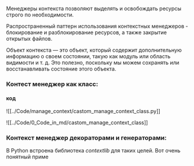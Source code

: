Менеджеры контекста позволяют выделять и освобождать ресурсы строго по необходимости.

Распространенный паттерн использования контекстных менеджеров - блокирование и разблокирование ресурсов, а также закрытие открытых файлов.

Объект контекста — это объект, который содержит дополнительную информацию о своем состоянии, такую как модуль или область видимости и т. д. Это полезно, поскольку мы можем сохранять или восстанавливать состояние этого объекта.

### Контест менеджер как класс:
#### код
![[../Code/manage_context/castom_manage_context_class.py]]

![[../Code/0_Code_in_md/castom_manage_context_class]]

### Контекст менеджер декораторами и генераторами:
В Python встроена библиотека *contextlib* для таких целей.
Вот очень понятный приме